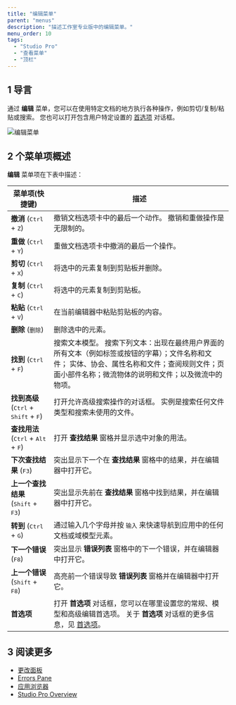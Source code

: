 ```yaml
---
title: "编辑菜单"
parent: "menus"
description: "描述工作室专业版中的编辑菜单。"
menu_order: 10
tags:
  - "Studio Pro"
  - "查看菜单"
  - "顶栏"
---
```


## 1 导言

通过 **编辑** 菜单，您可以在使用特定文档的地方执行各种操作，例如剪切/复制/粘贴或搜索。 您也可以打开包含用户特定设置的 [首选项](preferences-dialog) 对话框。

![编辑菜单](attachments/edit-menu/edit-menu.png)


## 2 个菜单项概述

**编辑** 菜单项在下表中描述：

| 菜单项(快捷键)                                                     | 描述                                                                                                   |
| ------------------------------------------------------------ | ---------------------------------------------------------------------------------------------------- |
| **撤消** (<kbd>Ctrl</kbd> + <kbd>Z</kbd>)                      | 撤销文档选项卡中的最后一个动作。 撤销和重做操作是无限制的。                                                                       |
| **重做** (<kbd>Ctrl</kbd> + <kbd>Y</kbd>)                      | 重做文档选项卡中撤消的最后一个操作。                                                                                   |
| **剪切** (<kbd>Ctrl</kbd> + <kbd>X</kbd>)                      | 将选中的元素复制到剪贴板并删除。                                                                                     |
| **复制** (<kbd>Ctrl</kbd> + <kbd>C</kbd>)                      | 将选中的元素复制到剪贴板。                                                                                        |
| **粘贴** (<kbd>Ctrl</kbd> + <kbd>V</kbd>)                      | 在当前编辑器中粘贴剪贴板的内容。                                                                                     |
| **删除** (<kbd>删除</kbd>)                                       | 删除选中的元素。                                                                                             |
| **找到** (<kbd>Ctrl</kbd> + <kbd>F</kbd>)                      | 搜索文本模型。 搜索下列文本：出现在最终用户界面的所有文本（例如标签或按钮的字幕）；文件名称和文件； 实体、协会、属性名称和文件；查阅规则文件；页面小部件名称；微流物体的说明和文件；以及微流中的物项。 |
| **找到高级** (<kbd>Ctrl</kbd> + <kbd>Shift</kbd> + <kbd>F</kbd>) | 打开允许高级搜索操作的对话框。 实例是搜索任何文件类型和搜索未使用的文件。                                                                |
| **查找用法** (<kbd>Ctrl</kbd> + <kbd>Alt</kbd> + <kbd>F</kbd>)   | 打开 **查找结果** 窗格并显示选中对象的用法。                                                                            |
| **下次查找结果** (<kbd>F3</kbd>)                                   | 突出显示下一个在 **查找结果** 窗格中的结果，并在编辑器中打开它。                                                                  |
| **上一个查找结果** (<kbd>Shift</kbd> + <kbd>F3</kbd>)               | 突出显示先前在 **查找结果** 窗格中找到结果，并在编辑器中打开它。                                                                  |
| **转到** (<kbd>Ctrl</kbd> + <kbd>G</kbd>)                      | 通过输入几个字母并按 <kbd>输入</kbd> 来快速导航到应用中的任何文档或域模型元素。                                                       |
| **下一个错误** (<kbd>F8</kbd>)                                    | 突出显示 **错误列表** 窗格中的下一个错误，并在编辑器中打开它。                                                                   |
| **上一个错误** (<kbd>Shift</kbd> + <kbd>F8</kbd>)                 | 高亮前一个错误导致 **错误列表** 窗格并在编辑器中打开它。                                                                      |
| **首选项**                                                      | 打开 **首选项** 对话框，您可以在哪里设置您的常规、模型和高级编辑首选项。 关于 **首选项** 对话框的更多信息，见 [首选项](preferences-dialog)。             |

## 3 阅读更多

* [更改面板](changes-pane)
* [Errors Pane](errors-pane)
* [应用浏览器](project-explorer)
* [Studio Pro Overview](studio-pro-overview)
